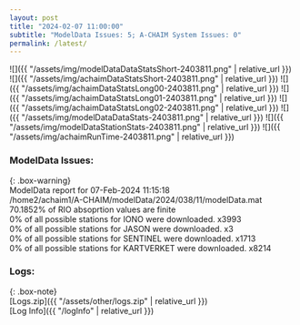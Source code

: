 ```yaml
---
layout: post
title: "2024-02-07 11:00:00"
subtitle: "ModelData Issues: 5; A-CHAIM System Issues: 0"
permalink: /latest/
---
```


![]({{ "/assets/img/modelDataDataStatsShort-2403811.png" | relative_url }})
![]({{ "/assets/img/achaimDataStatsShort-2403811.png" | relative_url }})
![]({{ "/assets/img/achaimDataStatsLong00-2403811.png" | relative_url }})
![]({{ "/assets/img/achaimDataStatsLong01-2403811.png" | relative_url }})
![]({{ "/assets/img/achaimDataStatsLong02-2403811.png" | relative_url }})
![]({{ "/assets/img/modelDataDataStats-2403811.png" | relative_url }})
![]({{ "/assets/img/modelDataStationStats-2403811.png" | relative_url }})
![]({{ "/assets/img/achaimRunTime-2403811.png" | relative_url }})


### ModelData Issues:  
  
{: .box-warning}  
 ModelData report for 07-Feb-2024 11:15:18   
 /home2/achaim1/A-CHAIM/modelData/2024/038/11/modelData.mat   
 70.1852% of RIO absoprtion values are finite   
 0% of all possible stations for IONO were downloaded. x3993   
 0% of all possible stations for JASON were downloaded. x3   
 0% of all possible stations for SENTINEL were downloaded. x1713   
 0% of all possible stations for KARTVERKET were downloaded. x8214   
  


### Logs:  
  
{: .box-note}  
[Logs.zip]({{ "/assets/other/logs.zip" | relative_url }})  
[Log Info]({{ "/logInfo" | relative_url }})  
